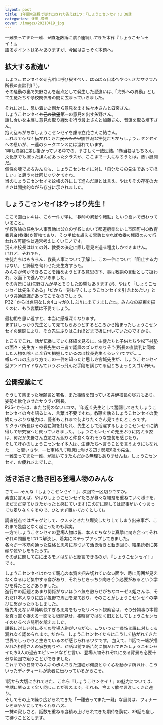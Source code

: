 ```yaml
---
layout: post
title: 1年間の道程で導き出された答えは1つ：『しょうこセンセイ！』38話
categories: 漫画 感想
cover: /images/20210419_jpg
---
```


一難去ってまた一難、が直近数話に渡り連続してきた本作『しょうこセンセイ！』。  
語るポイントは多々ありますが、今回はさっそく本題へ。

## 拡大する勘違い

しょうこセンセイを研究所に呼び戻すべく、はるばる日本へやってきたサクラバ所長の直談判(？)。  
その騒動の裏で矢野さんを起点として発生した勘違いは、「海外への異動」として生徒たちや学校関係者の間に広まっていきました。

それに対し、思い着いた側から意見を出す佐々木さんと四宮さん。  
しょうこセンセイ~~と己の欲望~~第一の意見を出す矢野さん。  
話し合いを主導し意見の取り纏めを行う最上さんと加藤さん、音頭を取る坂下さん。  
抱え込みがちなしょうこセンセイを慮る立花さんに結さん。  
これまで卒なく描かれてきた~~変人もとい~~個性派な生徒たちからしょうこセンセイへの思いが、一連のシークエンスには溢れています。  
1年も終盤に差し掛かっている中での、まさしく一致団結。1巻当初はもちろん、文化祭でも擦った揉んだあったクラスが、ここまで一丸になろうとは。熱い展開だ。  
個性の塊であるみんなも、しょうこセンセイに対し「自分たちの先生であってほしい」と思うのは同じなワケですね。  
当のしょうこセンセイを蚊帳の外にして進んだ話とは言え、やはりその存在の大きさは間接的ながら存分に示されました。

## しょうこセンセイはやっぱり先生！

ここで面白いのは、この一件が単に「教師の異動や転勤」という扱いで伝わっていること。  
学校教諭の任免や人事異動は公立の学校において都道府県ないし市区町村の教育委員会(教委)が管轄であり、その単位を超える異動となれば教委の権限のみで行われる可能性は通常考えにくいモノです。  
況んや校長は以ての外、教委の決定に際し意見を送る程度しかできません。  
けれど、それでも。  
生徒たちはもちろん、教員人事について了解し、この一件について「阻止する力はない」と諦観を匂わせた先生方すらも。  
みんなが何かできることを始めようとする意思の下、事は教諭の異動として扱われ、水面下で進んでいきました。  
その背景には(矢野さんが早とちりした影響もありますが)、やはり「しょうこセンセイは先生である」「だから一刻も早くしょうこセンセイを引き止めたい」という共通認識があってこそなのでしょう。  
P32-1からは台詞なしの4コマが久しぶりに出てきましたね。みんなの結束を描くのに、もう言葉は不要でしょう。

最初期を思い返すと、本当に感慨深くなります。  
まずはしっかり先生として見てもらおうとするところから始まったしょうこセンセイの奮闘により、その先生ぶりはこれほどまで板に付いていたのですから。

ところでこれ、話が伝播していく経緯を見るに、生徒たちと子供たちや松下村塾の面々・先生方・校長先生の三者で認識のズレがありそう(所長の直談判に同席した人物を除くと全容を把握しているのは校長先生くらい？)ですが……  
噂レベルの広まり方でこの一件を知ったと思しき宮城先生が、しょうこセンセイ型アンドロイドなんていうぶっ飛んだ手段を講じてる辺りちょっとスゴい~~怖い~~。

## 公開授業にて

そうして集まった嘆願書と署名、また事情を知っている井伊校長の尽力もあり、姿勢を軟化させたサクラバ所長。  
P35-1からは、また台詞のない4コマ。1年近く先生として奮闘してきたしょうこセンセイの今を語るにも、言葉は不要ですね。教鞭を執るしょうこセンセイの愛嬌たっぷりな魅力は、読者もこれまで何よりたくさん見てきたところです。  
サクラバ所長はその姿に胸を打たれ、先生として活躍するしょうこセンセイに納得して研究室へと戻っていきました。しょうこセンセイの先生ぶりに悶える姿は、何だか矢野さん立花さん辺りと仲良くなれそうな空気を感じたり。  
そして肝心のしょうこセンセイ本人は、生徒たちへ言うことを言うようにもなれた……と思いきや、一仕事終えて睡魔に負ける辺り弱冠8歳の先生。  
一難去ってまた一難、が続いてきたんだから無理もありませんね。しょうこセンセイ、お疲れさまでした。

## 活き活きと動き回る登場人物のみんな

さて……そんな『しょうこセンセイ！』、次回で一区切りですか。  
素直に言えば、やはりしょうこセンセイたちが様々な経験を重ねていく様子を、まだまだ見ていきたかったと感じています(この辺に関しては記事がいくつあっても足りなくなるので、ひとまず置いておくとして)。

読者視点ではギャグとして、クスッときたり爆笑したりしてしまう出来事が、これまで幾度となく起こったのも事実。  
一方でしょうこセンセイの登場人物は皆、本人たちなりに真摯に向き合ってそれぞれの問題を1つ1つ解決し、着実にステップアップしてきました。  
各々が一本筋の通った性格と思考に基づいて活き活きと動き回り、結果読者に笑顔や癒やしをもたらす。  
その点に関して右に出るモノはないと断言できるのが、『しょうこセンセイ！』です。

しょうこセンセイはかつて親心の本質を掴み切れていない面や、時に周囲が見えなくなるほど集中する癖があり、それらときっちり向き合う必要があるという学びを得たことがありました。  
進行中の話題とあまり関係がないほうへ気を散らせがちなローゼス姐さんは、それだけ本人なりに広い視野で周囲を見ており、そのことがしょうこセンセイの学びに繋がったりもしました。  
後先考えない単純明快すぎる思考をもったリベット視察官は、その分物事の本質を真っ直ぐ捉える一面をも垣間見せ、視察官ではなく旧友としてしょうこセンセイのいるべき場所を訴えました。  
話数に対し非常に多くの登場人物がいながら、こういった一貫性は誰に対しても漏れなく認められます。だから、しょうこセンセイたちはこうして紡がれてきた世界でしっかりと生きているのが感じられるワケです。
加えて、11話で一端が描かれた相場さんの家族周りや、31話以前で断片的に描かれてきたしょうこセンセイたち3人の過去エピソードなどと言い、登場人物それぞれにある背景も必要十分な範囲で窺うことができました。  
これまでの日常でみんなの歩んできた道程が何度となく心を動かす所以は、こういったディティールが読者に伝わっているからこそ。

1話から大切にされてきた、これら『しょうこセンセイ！』の魅力については、今話に至るまで全く同じことが言えます。それも、今まで散々言及してきた通り。  
そしてその上で繰り広げられてきた「一難去ってまた一難」な展開は、フィナーレを華やかにしてもくれるハズ。  
一抹の寂しさと、話数を重ねる度積み上げられてきた期待を胸に、39話も座して待つこととします。
